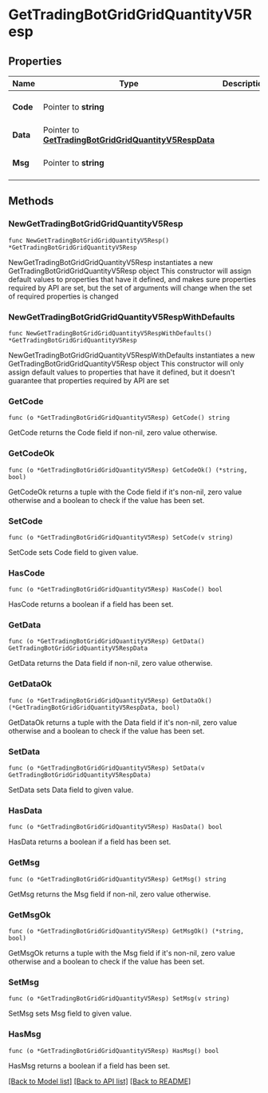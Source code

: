# GetTradingBotGridGridQuantityV5Resp

## Properties

Name | Type | Description | Notes
------------ | ------------- | ------------- | -------------
**Code** | Pointer to **string** |  | [optional] [default to ""]
**Data** | Pointer to [**GetTradingBotGridGridQuantityV5RespData**](GetTradingBotGridGridQuantityV5RespData.md) |  | [optional] 
**Msg** | Pointer to **string** |  | [optional] [default to ""]

## Methods

### NewGetTradingBotGridGridQuantityV5Resp

`func NewGetTradingBotGridGridQuantityV5Resp() *GetTradingBotGridGridQuantityV5Resp`

NewGetTradingBotGridGridQuantityV5Resp instantiates a new GetTradingBotGridGridQuantityV5Resp object
This constructor will assign default values to properties that have it defined,
and makes sure properties required by API are set, but the set of arguments
will change when the set of required properties is changed

### NewGetTradingBotGridGridQuantityV5RespWithDefaults

`func NewGetTradingBotGridGridQuantityV5RespWithDefaults() *GetTradingBotGridGridQuantityV5Resp`

NewGetTradingBotGridGridQuantityV5RespWithDefaults instantiates a new GetTradingBotGridGridQuantityV5Resp object
This constructor will only assign default values to properties that have it defined,
but it doesn't guarantee that properties required by API are set

### GetCode

`func (o *GetTradingBotGridGridQuantityV5Resp) GetCode() string`

GetCode returns the Code field if non-nil, zero value otherwise.

### GetCodeOk

`func (o *GetTradingBotGridGridQuantityV5Resp) GetCodeOk() (*string, bool)`

GetCodeOk returns a tuple with the Code field if it's non-nil, zero value otherwise
and a boolean to check if the value has been set.

### SetCode

`func (o *GetTradingBotGridGridQuantityV5Resp) SetCode(v string)`

SetCode sets Code field to given value.

### HasCode

`func (o *GetTradingBotGridGridQuantityV5Resp) HasCode() bool`

HasCode returns a boolean if a field has been set.

### GetData

`func (o *GetTradingBotGridGridQuantityV5Resp) GetData() GetTradingBotGridGridQuantityV5RespData`

GetData returns the Data field if non-nil, zero value otherwise.

### GetDataOk

`func (o *GetTradingBotGridGridQuantityV5Resp) GetDataOk() (*GetTradingBotGridGridQuantityV5RespData, bool)`

GetDataOk returns a tuple with the Data field if it's non-nil, zero value otherwise
and a boolean to check if the value has been set.

### SetData

`func (o *GetTradingBotGridGridQuantityV5Resp) SetData(v GetTradingBotGridGridQuantityV5RespData)`

SetData sets Data field to given value.

### HasData

`func (o *GetTradingBotGridGridQuantityV5Resp) HasData() bool`

HasData returns a boolean if a field has been set.

### GetMsg

`func (o *GetTradingBotGridGridQuantityV5Resp) GetMsg() string`

GetMsg returns the Msg field if non-nil, zero value otherwise.

### GetMsgOk

`func (o *GetTradingBotGridGridQuantityV5Resp) GetMsgOk() (*string, bool)`

GetMsgOk returns a tuple with the Msg field if it's non-nil, zero value otherwise
and a boolean to check if the value has been set.

### SetMsg

`func (o *GetTradingBotGridGridQuantityV5Resp) SetMsg(v string)`

SetMsg sets Msg field to given value.

### HasMsg

`func (o *GetTradingBotGridGridQuantityV5Resp) HasMsg() bool`

HasMsg returns a boolean if a field has been set.


[[Back to Model list]](../README.md#documentation-for-models) [[Back to API list]](../README.md#documentation-for-api-endpoints) [[Back to README]](../README.md)


